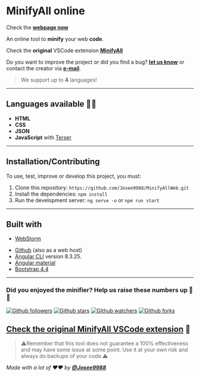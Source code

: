 # **MinifyAll online**

Check the **[webpage now](https://minifyall.jgracia.es/)**

An online tool to **minify** your web **code**.

Check the **original** VSCode extension **[MinifyAll](https://github.com/Josee9988/MinifyAll)**

Do you want to improve the project or did you find a bug? **[let us know](https://github.com/Josee9988/MinifyAllWeb/issues)** or contact the creator via **[e-mail](jgracia9988@gmail.com)**.

> We support up to **4** languages!

---

## **Languages available** 🧪🔥

- **HTML**
- **CSS**
- **JSON**
- **JavaScript** with [Terser](https://github.com/terser/terser)

---

## **Installation/Contributing**

To use, test, improve or develop this project, you must:

1. Clone this repository: `https://github.com/Josee9988/MinifyAllWeb.git`
2. Install the dependencies: `npm install`
3. Run the development server: `ng serve -o` or `npm run start`

---

## **Built with**

- [WebStorm](https://www.jetbrains.com/webstorm/)
* [Github](https://github.com/Josee9988) (also as a web host)
* [Angular CLI](https://github.com/angular/angular-cli) version 8.3.25.
* [Angular material](https://material.angular.io/)
* [Bootstrap 4.4](https://getbootstrap.com/)

---

### Did you enjoyed the minifier? Help us raise these numbers up 🥰 🎉

[![Github followers](https://img.shields.io/github/followers/Josee9988.svg?style=social)](#did-you-enjoyed-the-minifier-help-us-raise-these-numbers-up--)
[![Github stars](https://img.shields.io/github/stars/Josee9988/MinifyAllWeb.svg?style=social)](#did-you-enjoyed-the-minifier-help-us-raise-these-numbers-up--)
[![Github watchers](https://img.shields.io/github/watchers/Josee9988/MinifyAllWeb.svg?style=social)](#did-you-enjoyed-the-minifier-help-us-raise-these-numbers-up--)
[![Github forks](https://img.shields.io/github/forks/Josee9988/MinifyAllWeb.svg?style=social)](#did-you-enjoyed-the-minifier-help-us-raise-these-numbers-up--)

[Check the original MinifyAll VSCode extension](https://github.com/Josee9988/MinifyAll) 🧲
---

> ⚠️Remember that this tool does not guarantee a 100% effectiveness and may have some issue at some point. Use it at your own risk and always do backups of your code.⚠️

*Made with a lot of ❤️❤️ by **[@Josee9988](https://github.com/Josee9988)***
